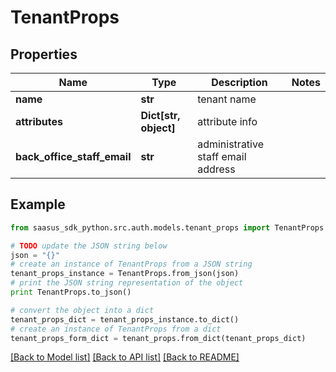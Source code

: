 # TenantProps


## Properties

Name | Type | Description | Notes
------------ | ------------- | ------------- | -------------
**name** | **str** | tenant name | 
**attributes** | **Dict[str, object]** | attribute info | 
**back_office_staff_email** | **str** | administrative staff email address | 

## Example

```python
from saasus_sdk_python.src.auth.models.tenant_props import TenantProps

# TODO update the JSON string below
json = "{}"
# create an instance of TenantProps from a JSON string
tenant_props_instance = TenantProps.from_json(json)
# print the JSON string representation of the object
print TenantProps.to_json()

# convert the object into a dict
tenant_props_dict = tenant_props_instance.to_dict()
# create an instance of TenantProps from a dict
tenant_props_form_dict = tenant_props.from_dict(tenant_props_dict)
```
[[Back to Model list]](../README.md#documentation-for-models) [[Back to API list]](../README.md#documentation-for-api-endpoints) [[Back to README]](../README.md)


